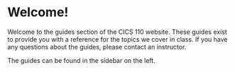 # Welcome!

Welcome to the guides section of the CICS 110 website. These guides exist to provide you with a reference for the topics we cover in class. If you have any questions about the guides, please contact an instructor.

The guides can be found in the sidebar on the left.